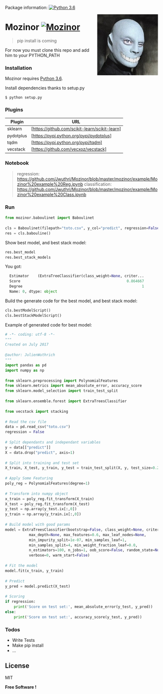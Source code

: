 Package information: 
[![Python 3.6](https://img.shields.io/badge/python-3.6-blue.svg)](https://www.python.org/downloads/release/python-360/)

<img src="icon.jpg" align="right" />

# Mozinor [![Mozinor](https://cdn.rawgit.com/sindresorhus/awesome/d7305f38d29fed78fa85652e3a63e154dd8e8829/media/badge.svg)](https://github.com/sindresorhus/awesome)
> pip install is coming

For now you must clone this repo and add him to your PYTHON_PATH

### Installation

Mozinor requires [Python 3.6](https://www.python.org/downloads/release/python-360/).

Install dependencies thanks to setup.py
```
$ python setup.py
```

### Plugins

| Plugin | URL |
| ------ | ------ |
| sklearn | [https://github.com/scikit-learn/scikit-learn] |
| pydotplus | [https://pypi.python.org/pypi/pydotplus] |
| tqdm | [https://pypi.python.org/pypi/tqdm] |
| vecstack | [https://github.com/vecxoz/vecstack] |

### Notebook

> regression:
  https://github.com/Jwuthri/Mozinor/blob/master/mozinor/example/Mozinor%20example%20Reg.ipynb
> classification:
  https://github.com/Jwuthri/Mozinor/blob/master/mozinor/example/Mozinor%20example%20Class.ipynb

### Run

```python
from mozinor.baboulinet import Baboulinet

cls = Baboulinet(filepath="toto.csv", y_col="predict", regression=False)
res = cls.babouline()
```
Show best model, and best stack model:
```python
res.best_model
res.best_stack_models
```
You got:
```python
  Estimator    (ExtraTreeClassifier(class_weight=None, criter...
  Score                                                 0.864667
  Degree                                                       1
  Name: 0, dtype: object
```
Build the generate code for the best model, and best stack model:

```python
cls.bestModelScript()
cls.bestStackModelScript()
```
Example of generated code for best model:

```python
# -*- coding: utf-8 -*-
"""
Created on July 2017

@author: JulienWuthrich
"""
import pandas as pd
import numpy as np

from sklearn.preprocessing import PolynomialFeatures
from sklearn.metrics import mean_absolute_error, accuracy_score
from sklearn.model_selection import train_test_split

from sklearn.ensemble.forest import ExtraTreesClassifier

from vecstack import stacking

# Read the csv file
data = pd.read_csv("toto.csv")
regression = False

# Split dependants and independant variables
y = data[["predict"]]
X = data.drop("predict", axis=1)

# Split into training and test set
X_train, X_test, y_train, y_test = train_test_split(X, y, test_size=0.25)

# Apply Some Featuring
poly_reg = PolynomialFeatures(degree=1)

# Transform into numpy object
x_train = poly_reg.fit_transform(X_train)
X_test = poly_reg.fit_transform(X_test)
y_test = np.array(y_test.ix[:,0])
y_train = np.array(y_train.ix[:,0])

# Build model with good params
model = ExtraTreesClassifier(bootstrap=False, class_weight=None, criterion='entropy',
           max_depth=None, max_features=0.6, max_leaf_nodes=None,
           min_impurity_split=1e-07, min_samples_leaf=1,
           min_samples_split=4, min_weight_fraction_leaf=0.0,
           n_estimators=100, n_jobs=1, oob_score=False, random_state=None,
           verbose=0, warm_start=False)

# Fit the model
model.fit(x_train, y_train)

# Predict
y_pred = model.predict(X_test)

# Scoring
if regression:
    print('Score on test set:', mean_absolute_error(y_test, y_pred))
else:
    print('Score on test set:', accuracy_score(y_test, y_pred))
```

### Todos

 - Write Tests
 - Make pip install
 - ...

License
----

MIT


**Free Software !**
